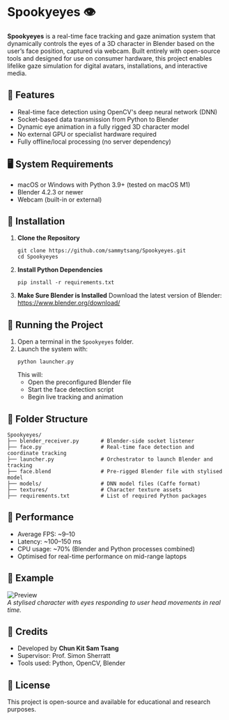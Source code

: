 # Spookyeyes 👁️

**Spookyeyes** is a real-time face tracking and gaze animation system that dynamically controls the eyes of a 3D character in Blender based on the user’s face position, captured via webcam. Built entirely with open-source tools and designed for use on consumer hardware, this project enables lifelike gaze simulation for digital avatars, installations, and interactive media.

## 📸 Features

- Real-time face detection using OpenCV's deep neural network (DNN)
- Socket-based data transmission from Python to Blender
- Dynamic eye animation in a fully rigged 3D character model
- No external GPU or specialist hardware required
- Fully offline/local processing (no server dependency)

## 🖥️ System Requirements

- macOS or Windows with Python 3.9+ (tested on macOS M1)
- Blender 4.2.3 or newer
- Webcam (built-in or external)

## 🧰 Installation

1. **Clone the Repository**
   ```
   git clone https://github.com/sammytsang/Spookyeyes.git
   cd Spookyeyes
   ```

2. **Install Python Dependencies**
   ```
   pip install -r requirements.txt
   ```

3. **Make Sure Blender is Installed**
   Download the latest version of Blender: https://www.blender.org/download/

## 🚀 Running the Project

1. Open a terminal in the `Spookyeyes` folder.
2. Launch the system with:
   ```
   python launcher.py
   ```
   This will:
   - Open the preconfigured Blender file
   - Start the face detection script
   - Begin live tracking and animation

## 📁 Folder Structure

```
Spookyeyes/
├── blender_receiver.py       # Blender-side socket listener
├── face.py                   # Real-time face detection and coordinate tracking
├── launcher.py               # Orchestrator to launch Blender and tracking
├── face.blend                # Pre-rigged Blender file with stylised model
├── models/                   # DNN model files (Caffe format)
├── textures/                 # Character texture assets
├── requirements.txt          # List of required Python packages
```

## 🧪 Performance

- Average FPS: ~9–10
- Latency: ~100–150 ms
- CPU usage: ~70% (Blender and Python processes combined)
- Optimised for real-time performance on mid-range laptops

## 📸 Example

![Preview](docs/screenshot.png)  
*A stylised character with eyes responding to user head movements in real time.*

## 🧠 Credits

- Developed by **Chun Kit Sam Tsang**
- Supervisor: Prof. Simon Sherratt  
- Tools used: Python, OpenCV, Blender

## 📄 License

This project is open-source and available for educational and research purposes.
